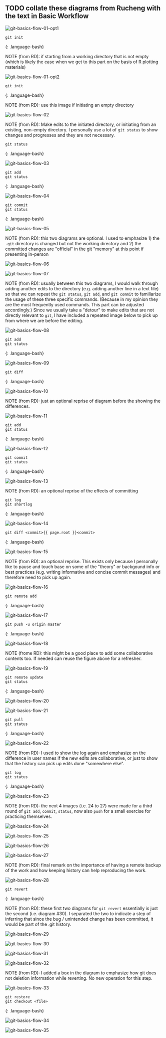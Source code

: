 ## TODO collate these diagrams from Rucheng with the text in Basic Workflow

![git-basics-flow-01-opt1](../fig/git-basics/20201117-git-01-opt1.png)  

```
git init
```
{: .language-bash}

NOTE (from RD): if starting from a working directory that is not empty (which is likely the case when we get to this part on the basis of R plotting materials)

![git-basics-flow-01-opt2](../fig/git-basics/20201117-git-01-opt2.png)  


```
git init
```
{: .language-bash}

NOTE (from RD): use this image if initiating an empty directory

![git-basics-flow-02](../fig/git-basics/20201117-git-02.png)

NOTE (from RD): Make edits to the initiated directory, or initiating from an existing, non-empty directory. I personally use a lot of `git status` to show changes and progresses and they are not necessary.

```
git status
```
{: .language-bash}

![git-basics-flow-03](../fig/git-basics/20201117-git-03.png)

```
git add
git status
```
{: .language-bash}

![git-basics-flow-04](../fig/git-basics/20201117-git-04.png)

```
git commit
git status
```
{: .language-bash}

![git-basics-flow-05](../fig/git-basics/20201117-git-05.png)

NOTE (from RD): this two diagrams are optional. I used to emphasize 1) the `.git` directory is changed but not the working directory and 2) the committed changes are "official" in the git "memory" at this point if presenting in-person

![git-basics-flow-06](../fig/git-basics/20201117-git-06.png)

![git-basics-flow-07](../fig/git-basics/20201117-git-07.png)

NOTE (from RD): usually between this two diagrams, I would walk through adding another edits to the directory (e.g. adding another line in a text file) so that we can repeat the `git status`, `git add`, and `git commit` to familiarize the usage of these three specific commands. (Because in my opinion they are the most frequently used commands. This part can be adjusted accordingly.) Since we usually take a "detour" to make edits that are not directly relevant to `git`, I have included a repeated image below to pick up from where we are before the editing.

![git-basics-flow-08](../fig/git-basics/20201117-git-08=05.png)

```
git add
git status
```
{: .language-bash}

![git-basics-flow-09](../fig/git-basics/20201117-git-09.png)

```
git diff
```
{: .language-bash}

![git-basics-flow-10](../fig/git-basics/20201117-git-10.png)

NOTE (from RD): just an optional reprise of diagram before the showing the differences.

![git-basics-flow-11](../fig/git-basics/20201117-git-11=9.png)

```
git add
git status
```
{: .language-bash}

![git-basics-flow-12](../fig/git-basics/20201117-git-12.png)

```
git commit
git status
```
{: .language-bash}

![git-basics-flow-13](../fig/git-basics/20201117-git-13.png)

NOTE (from RD): an optional reprise of the effects of committing

```
git log
git shortlog
```
{: .language-bash}

![git-basics-flow-14](../fig/git-basics/20201117-git-14.png)

```
git diff <commit>{{ page.root }}<commit>
```
{: .language-bash}

![git-basics-flow-15](../fig/git-basics/20201117-git-15.png)

NOTE (from RD): an optional reprise. This exists only because I personally like to pause and touch base on some of the "theory" or backgound info or best practices (e.g. writing informative and concise commit messages) and therefore need to pick up again.

![git-basics-flow-16](../fig/git-basics/20201117-git-16=13.png)

```
git remote add
```
{: .language-bash}

![git-basics-flow-17](../fig/git-basics/20201117-git-17.png)

```
git push -u origin master
```
{: .language-bash}

![git-basics-flow-18](../fig/git-basics/20201117-git-18.png)

NOTE (frome RD): this might be a good place to add some collaborative contents too. If needed can reuse the figure above for a refresher.

![git-basics-flow-19](../fig/git-basics/20201117-git-19.png)

```
git remote update
git status
```
{: .language-bash}

![git-basics-flow-20](../fig/git-basics/20201117-git-20.png)

![git-basics-flow-21](../fig/git-basics/20201117-git-21=19.png)

```
git pull
git status
```
{: .language-bash}

![git-basics-flow-22](../fig/git-basics/20201117-git-22.png)

NOTE (from RD): I used to show the log again and emphasize on the difference in user names if the new edits are collaborative, or just to show that the history can pick up edits done "somewhere else".

```
git log
git status
```
{: .language-bash}

![git-basics-flow-23](../fig/git-basics/20201117-git-23.png)

NOTE (from RD): the next 4 images (i.e. 24 to 27) were made for a third round of `git add`, `commit`, `status`, now also `push` for a small exercise for practicing themselves.

![git-basics-flow-24](../fig/git-basics/20201117-git-24=22.png)

![git-basics-flow-25](../fig/git-basics/20201117-git-25.png)

![git-basics-flow-26](../fig/git-basics/20201117-git-26.png)

![git-basics-flow-27](../fig/git-basics/20201117-git-27.png)

NOTE (from RD): final remark on the importance of having a remote backup of the work and how keeping history can help reproducing the work.

![git-basics-flow-28](../fig/git-basics/20201117-git-28.png)


```
git revert
```
{: .language-bash}

NOTE (from RD): these first two diagrams for `git revert` essentially is just the second (i.e. diagram #30). I separated the two to indicate a step of inferring that since the bug / unintended change has been committed, it would be part of the .git history.

![git-basics-flow-29](../fig/git-basics/20201117-git-29.png)

![git-basics-flow-30](../fig/git-basics/20201117-git-30.png)

![git-basics-flow-31](../fig/git-basics/20201117-git-31.png)

![git-basics-flow-32](../fig/git-basics/20201117-git-32.png)

NOTE (from RD): I added a box in the diagram to emphasize how git does not deletion information while reverting. No new operation for this step.

![git-basics-flow-33](../fig/git-basics/20201117-git-33.png)

```
git restore
git checkout <file>
```
{: .language-bash}

![git-basics-flow-34](../fig/git-basics/20201117-git-34.png)

![git-basics-flow-35](../fig/git-basics/20201117-git-35.png)

